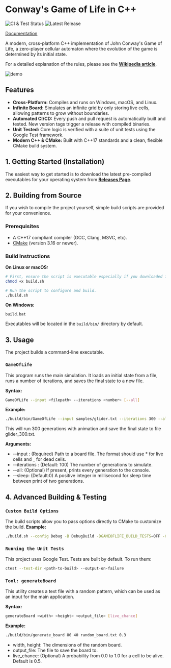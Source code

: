 # Conway's Game of Life in C++

![CI & Test Status](https://github.com/HEShuang/GameOfLife/actions/workflows/ci.yml/badge.svg)
![Latest Release](https://img.shields.io/github/v/release/HEShuang/GameOfLife?include_prereleases)

[Documentation](https://heshuang.github.io/GameOfLife/)

A modern, cross-platform C++ implementation of John Conway's Game of Life, a zero-player cellular automaton where the evolution of the game is determined by its initial state.

For a detailed explanation of the rules, please see the [**Wikipedia article**](https://en.wikipedia.org/wiki/Conway%27s_Game_of_Life).

![demo](https://github.com/user-attachments/assets/5d158217-f2ad-4ed1-8cc5-9124294d0658)


## Features

* **Cross-Platform:** Compiles and runs on Windows, macOS, and Linux.
* **Infinite Board:** Simulates an infinite grid by only storing live cells, allowing patterns to grow without boundaries.
* **Automated CI/CD:** Every push and pull request is automatically built and tested. New version tags trigger a release with compiled binaries.
* **Unit Tested:** Core logic is verified with a suite of unit tests using the Google Test framework.
* **Modern C++ & CMake:** Built with C++17 standards and a clean, flexible CMake build system.

## 1. Getting Started (Installation)

The easiest way to get started is to download the latest pre-compiled executables for your operating system from **[Releases Page](https://github.com/HEShuang/GameOfLife/releases)**.

## 2. Building from Source

If you wish to compile the project yourself, simple build scripts are provided for your convenience.

### Prerequisites
* A C++17 compliant compiler (GCC, Clang, MSVC, etc).
* [CMake](https://cmake.org/download/) (version 3.16 or newer).

### Build Instructions
**On Linux or macOS:**
  ```bash
  # First, ensure the script is executable especially if you downloaded from zip(this is only needed once).
  chmod +x build.sh

  # Run the script to configure and build.
  ./build.sh
  ```
**On Windows:**
```batch
build.bat
```
Executables will be located in the `build/bin/` directory by default.

## 3. Usage

The project builds a command-line executable.

### `GameOfLife`
This program runs the main simulation. It loads an initial state from a file, runs a number of iterations, and saves the final state to a new file.

**Syntax:**
```bash
GameOfLife --input <filepath> --iterations <number> [--all]
```
**Example:**
```bash
./build/bin/GameOfLife --input samples/glider.txt --iterations 300 --all
```
This will run 300 generations with animation and save the final state to file glider_300.txt.

**Arguments:**
* --input <filepath>: (Required) Path to a board file. The format should use * for live cells and _ for dead cells.
* --iterations <number>: (Default: 100) The number of generations to simulate.
* --all: (Optional) If present, prints every generation to the console.
* --sleep: (Default:0) A positive integer in millisecond for sleep time between print of two generations.

## 4. Advanced Building & Testing
### `Custom Build Options`
The build scripts allow you to pass options directly to CMake to customize the build.
**Example:**
```bash
./build.sh --config Debug -B DebugBuild -DGAMEOFLIFE_BUILD_TESTS=OFF -G "Unix Makefiles"
```
### `Running the Unit Tests`
This project uses Google Test. Tests are built by default. To run them:
```bash
ctest --test-dir <path-to-build> --output-on-failure
```
### `Tool: generateBoard`
This utility creates a text file with a random pattern, which can be used as an input for the main application.

**Syntax:**
```bash
generateBoard <width> <height> <output_file> [live_chance]
```
**Example:**
```bash
./build/bin/generate_board 80 40 random_board.txt 0.3
```
* width, height: The dimensions of the random board.
* output_file: The file to save the board to.
* live_chance: (Optional) A probability from 0.0 to 1.0 for a cell to be alive. Default is 0.5.
